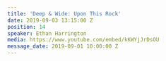 ```yaml
---
title: 'Deep & Wide: Upon This Rock'
date: 2019-09-03 13:15:00 Z
position: 14
speaker: Ethan Harrington
media: https://www.youtube.com/embed/kKWYjJrDsOU
message_date: 2019-09-01 10:00:00 Z
---
```


